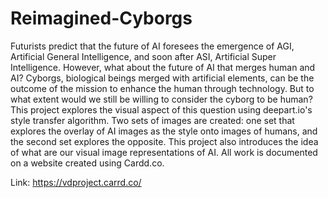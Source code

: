 # Reimagined-Cyborgs
Futurists predict that the future of AI foresees the emergence of AGI, Artificial General Intelligence, and soon after ASI, Artificial Super Intelligence. However, what about the future of AI that merges human and AI? Cyborgs, biological beings merged with artificial elements, can be the outcome of the mission to enhance the human through technology. But to what extent would we still be willing to consider the cyborg to be human? This project explores the visual aspect of this question using deepart.io's style transfer algorithm. Two sets of images are created: one set that explores the overlay of AI images as the style onto images of humans, and the second set explores the opposite. This project also introduces the idea of what are our visual image representations of AI. All work is documented on a website created using Cardd.co.

Link: https://vdproject.carrd.co/ 
